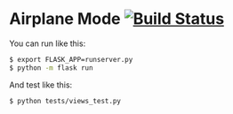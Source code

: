 # Airplane Mode [![Build Status](https://travis-ci.org/gmendonca/airplanemode.svg?branch=master)](https://travis-ci.org/gmendonca/airplanemode)

You can run like this:

```bash
$ export FLASK_APP=runserver.py
$ python -m flask run
```

And test like this:

```bash
$ python tests/views_test.py
```
